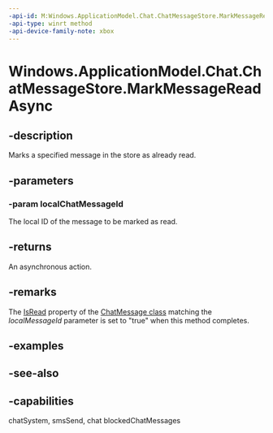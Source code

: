 ```yaml
---
-api-id: M:Windows.ApplicationModel.Chat.ChatMessageStore.MarkMessageReadAsync(System.String)
-api-type: winrt method
-api-device-family-note: xbox
---
```


<!-- Method syntax
public Windows.Foundation.IAsyncAction MarkMessageReadAsync(System.String localChatMessageId)
-->

# Windows.ApplicationModel.Chat.ChatMessageStore.MarkMessageReadAsync

## -description
Marks a specified message in the store as already read.

## -parameters
### -param localChatMessageId
The local ID of the message to be marked as read.

## -returns
An asynchronous action.

## -remarks
The [IsRead](chatmessage_isread.md) property of the [ChatMessage class](chatmessage.md) matching the *localMessageId* parameter is set to "true" when this method completes.

## -examples

## -see-also


## -capabilities
chatSystem, smsSend, chat
blockedChatMessages
